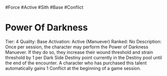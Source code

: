 #Force
#Active
#Sith
#Base
#Conflict

# Power Of Darkness
Tier: 4
Quality: Base
Activation: Active (Manuever)
Ranked: No
Description: Once per session, the character may perform the Power of Darkness Manuever. If they do so, they increase their wound threshold and strain threshold by 1 per Dark Side Destiny point currently in the Destiny pool until the end of the encounter. A character who has purchased this talent automatically gains 1 Conflict at the beginning of a game session.